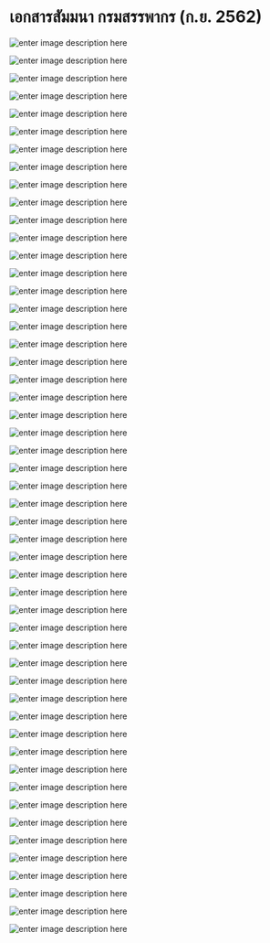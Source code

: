 เอกสารสัมมนา กรมสรรพากร (ก.ย. 2562)
=======================

![enter image description here](https://github.com/yosarawut/KnowledgeCenter/raw/master/e-tax-invoice/img/Seminar-08-19/img/Seminar_19-08-19png_Page1.png)

![enter image description here](https://github.com/yosarawut/KnowledgeCenter/raw/master/e-tax-invoice/img/Seminar-08-19/img/Seminar_19-08-19png_Page2.png)

![enter image description here](https://github.com/yosarawut/KnowledgeCenter/raw/master/e-tax-invoice/img/Seminar-08-19/img/Seminar_19-08-19png_Page3.png)

![enter image description here](https://github.com/yosarawut/KnowledgeCenter/raw/master/e-tax-invoice/img/Seminar-08-19/img/Seminar_19-08-19png_Page4.png)

![enter image description here](https://github.com/yosarawut/KnowledgeCenter/raw/master/e-tax-invoice/img/Seminar-08-19/img/Seminar_19-08-19png_Page5.png)

![enter image description here](https://github.com/yosarawut/KnowledgeCenter/raw/master/e-tax-invoice/img/Seminar-08-19/img/Seminar_19-08-19png_Page6.png)

![enter image description here](https://github.com/yosarawut/KnowledgeCenter/raw/master/e-tax-invoice/img/Seminar-08-19/img/Seminar_19-08-19png_Page7.png)

![enter image description here](https://github.com/yosarawut/KnowledgeCenter/raw/master/e-tax-invoice/img/Seminar-08-19/img/Seminar_19-08-19png_Page8.png)

![enter image description here](https://github.com/yosarawut/KnowledgeCenter/raw/master/e-tax-invoice/img/Seminar-08-19/img/Seminar_19-08-19png_Page9.png)

![enter image description here](https://github.com/yosarawut/KnowledgeCenter/raw/master/e-tax-invoice/img/Seminar-08-19/img/Seminar_19-08-19png_Page10.png)

![enter image description here](https://github.com/yosarawut/KnowledgeCenter/raw/master/e-tax-invoice/img/Seminar-08-19/img/Seminar_19-08-19png_Page11.png)

![enter image description here](https://github.com/yosarawut/KnowledgeCenter/raw/master/e-tax-invoice/img/Seminar-08-19/img/Seminar_19-08-19png_Page12.png)

![enter image description here](https://github.com/yosarawut/KnowledgeCenter/raw/master/e-tax-invoice/img/Seminar-08-19/img/Seminar_19-08-19png_Page13.png)

![enter image description here](https://github.com/yosarawut/KnowledgeCenter/raw/master/e-tax-invoice/img/Seminar-08-19/img/Seminar_19-08-19png_Page14.png)

![enter image description here](https://github.com/yosarawut/KnowledgeCenter/raw/master/e-tax-invoice/img/Seminar-08-19/img/Seminar_19-08-19png_Page15.png)

![enter image description here](https://github.com/yosarawut/KnowledgeCenter/raw/master/e-tax-invoice/img/Seminar-08-19/img/Seminar_19-08-19png_Page16.png)

![enter image description here](https://github.com/yosarawut/KnowledgeCenter/raw/master/e-tax-invoice/img/Seminar-08-19/img/Seminar_19-08-19png_Page17.png)

![enter image description here](https://github.com/yosarawut/KnowledgeCenter/raw/master/e-tax-invoice/img/Seminar-08-19/img/Seminar_19-08-19png_Page18.png)

![enter image description here](https://github.com/yosarawut/KnowledgeCenter/raw/master/e-tax-invoice/img/Seminar-08-19/img/Seminar_19-08-19png_Page19.png)

![enter image description here](https://github.com/yosarawut/KnowledgeCenter/raw/master/e-tax-invoice/img/Seminar-08-19/img/Seminar_19-08-19png_Page20.png)

![enter image description here](https://github.com/yosarawut/KnowledgeCenter/raw/master/e-tax-invoice/img/Seminar-08-19/img/Seminar_19-08-19png_Page21.png)

![enter image description here](https://github.com/yosarawut/KnowledgeCenter/raw/master/e-tax-invoice/img/Seminar-08-19/img/Seminar_19-08-19png_Page22.png)

![enter image description here](https://github.com/yosarawut/KnowledgeCenter/raw/master/e-tax-invoice/img/Seminar-08-19/img/Seminar_19-08-19png_Page23.png)

![enter image description here](https://github.com/yosarawut/KnowledgeCenter/raw/master/e-tax-invoice/img/Seminar-08-19/img/Seminar_19-08-19png_Page24.png)

![enter image description here](https://github.com/yosarawut/KnowledgeCenter/raw/master/e-tax-invoice/img/Seminar-08-19/img/Seminar_19-08-19png_Page25.png)

![enter image description here](https://github.com/yosarawut/KnowledgeCenter/raw/master/e-tax-invoice/img/Seminar-08-19/img/Seminar_19-08-19png_Page26.png)

![enter image description here](https://github.com/yosarawut/KnowledgeCenter/raw/master/e-tax-invoice/img/Seminar-08-19/img/Seminar_19-08-19png_Page27.png)

![enter image description here](https://github.com/yosarawut/KnowledgeCenter/raw/master/e-tax-invoice/img/Seminar-08-19/img/Seminar_19-08-19png_Page28.png)

![enter image description here](https://github.com/yosarawut/KnowledgeCenter/raw/master/e-tax-invoice/img/Seminar-08-19/img/Seminar_19-08-19png_Page29.png)

![enter image description here](https://github.com/yosarawut/KnowledgeCenter/raw/master/e-tax-invoice/img/Seminar-08-19/img/Seminar_19-08-19png_Page30.png)

![enter image description here](https://github.com/yosarawut/KnowledgeCenter/raw/master/e-tax-invoice/img/Seminar-08-19/img/Seminar_19-08-19png_Page31.png)

![enter image description here](https://github.com/yosarawut/KnowledgeCenter/raw/master/e-tax-invoice/img/Seminar-08-19/img/Seminar_19-08-19png_Page32.png)

![enter image description here](https://github.com/yosarawut/KnowledgeCenter/raw/master/e-tax-invoice/img/Seminar-08-19/img/Seminar_19-08-19png_Page33.png)

![enter image description here](https://github.com/yosarawut/KnowledgeCenter/raw/master/e-tax-invoice/img/Seminar-08-19/img/Seminar_19-08-19png_Page34.png)

![enter image description here](https://github.com/yosarawut/KnowledgeCenter/raw/master/e-tax-invoice/img/Seminar-08-19/img/Seminar_19-08-19png_Page35.png)

![enter image description here](https://github.com/yosarawut/KnowledgeCenter/raw/master/e-tax-invoice/img/Seminar-08-19/img/Seminar_19-08-19png_Page36.png)

![enter image description here](https://github.com/yosarawut/KnowledgeCenter/raw/master/e-tax-invoice/img/Seminar-08-19/img/Seminar_19-08-19png_Page37.png)

![enter image description here](https://github.com/yosarawut/KnowledgeCenter/raw/master/e-tax-invoice/img/Seminar-08-19/img/Seminar_19-08-19png_Page38.png)

![enter image description here](https://github.com/yosarawut/KnowledgeCenter/raw/master/e-tax-invoice/img/Seminar-08-19/img/Seminar_19-08-19png_Page39.png)

![enter image description here](https://github.com/yosarawut/KnowledgeCenter/raw/master/e-tax-invoice/img/Seminar-08-19/img/Seminar_19-08-19png_Page40.png)

![enter image description here](https://github.com/yosarawut/KnowledgeCenter/raw/master/e-tax-invoice/img/Seminar-08-19/img/Seminar_19-08-19png_Page41.png)

![enter image description here](https://github.com/yosarawut/KnowledgeCenter/raw/master/e-tax-invoice/img/Seminar-08-19/img/Seminar_19-08-19png_Page42.png)

![enter image description here](https://github.com/yosarawut/KnowledgeCenter/raw/master/e-tax-invoice/img/Seminar-08-19/img/Seminar_19-08-19png_Page43.png)

![enter image description here](https://github.com/yosarawut/KnowledgeCenter/raw/master/e-tax-invoice/img/Seminar-08-19/img/Seminar_19-08-19png_Page44.png)

![enter image description here](https://github.com/yosarawut/KnowledgeCenter/raw/master/e-tax-invoice/img/Seminar-08-19/img/Seminar_19-08-19png_Page45.png)

![enter image description here](https://github.com/yosarawut/KnowledgeCenter/raw/master/e-tax-invoice/img/Seminar-08-19/img/Seminar_19-08-19png_Page46.png)

![enter image description here](https://github.com/yosarawut/KnowledgeCenter/raw/master/e-tax-invoice/img/Seminar-08-19/img/Seminar_19-08-19png_Page47.png)

![enter image description here](https://github.com/yosarawut/KnowledgeCenter/raw/master/e-tax-invoice/img/Seminar-08-19/img/Seminar_19-08-19png_Page48.png)

![enter image description here](https://github.com/yosarawut/KnowledgeCenter/raw/master/e-tax-invoice/img/Seminar-08-19/img/Seminar_19-08-19png_Page49.png)

![enter image description here](https://github.com/yosarawut/KnowledgeCenter/raw/master/e-tax-invoice/img/Seminar-08-19/img/Seminar_19-08-19png_Page50.png)

![enter image description here](https://github.com/yosarawut/KnowledgeCenter/raw/master/e-tax-invoice/img/Seminar-08-19/img/Seminar_19-08-19png_Page51.png)
<!--stackedit_data:
eyJoaXN0b3J5IjpbMTkzNTU0NzQ2MywtMTY3MzExMDc4OCwtNz
Q5OTQxNTk4XX0=
-->